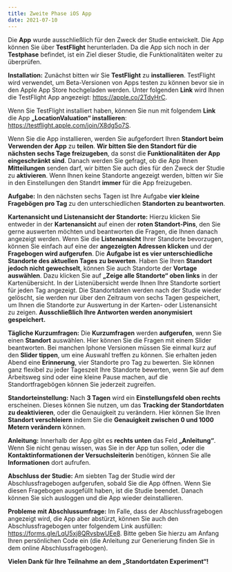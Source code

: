 ```yaml
---
title: Zweite Phase iOS App
date: 2021-07-10
---
```

Die **App** wurde ausschließlich für den Zweck der Studie entwickelt. Die App können Sie über **TestFlight** herunterladen. Da die App sich noch in der **Testphase** befindet, ist ein Ziel dieser Studie, die Funktionalitäten weiter zu überprüfen.

**Installation:** 
Zunächst bitten wir Sie **TestFlight** zu **installieren**. TestFlight wird verwendet, um Beta-Versionen von Apps testen zu können bevor sie in den Apple App Store hochgeladen werden. Unter folgenden **Link** wird Ihnen die TestFlight App angezeigt: https://apple.co/2TdyHrC.

Wenn Sie TestFlight installiert haben, können Sie nun mit folgendem **Link** die App **„LocationValuation“ installieren**: https://testflight.apple.com/join/X8dg5o7S. 

Wenn Sie die App installieren, werden Sie aufgefordert Ihren **Standort beim Verwenden der App** zu **teilen**. **Wir bitten Sie den Standort für die nächsten sechs Tage freizugeben**, da sonst die **Funktionalitäten der App eingeschränkt sind**. Danach werden Sie gefragt, ob die App Ihnen **Mitteilungen** senden darf, wir bitten Sie auch dies für den Zweck der Studie zu **aktivieren**. Wenn Ihnen keine Standorte angezeigt werden, bitten wir Sie in den Einstellungen den Standrt **immer** für die App freizugeben. 

**Aufgabe:** In den nächsten sechs Tagen ist Ihre Aufgabe **vier kleine Fragebögen pro Tag** zu den unterschiedlichen **Standorten zu beantworten**. 

**Kartenansicht und Listenansicht der Standorte:** Hierzu klicken Sie entweder in der **Kartenansicht** auf einen der **roten Standort-Pins**, den Sie gerne auswerten möchten und beantworten die Fragen, die Ihnen danach angezeigt werden. Wenn Sie die **Listenansicht** Ihrer Standorte bevorzugen, können Sie einfach auf eine der **angezeigten Adressen klicken** und der **Fragebogen wird aufgerufen**. Die **Aufgabe ist es vier unterschiedliche Standorte des aktuellen Tages zu bewerten**. Haben Sie Ihren **Standort jedoch nicht gewechselt**, können Sie auch Standorte der **Vortage auswählen**. Dazu klicken Sie auf **„Zeige alle Standorte“ oben links** in der Kartenübersicht. In der Listenübersicht werde Ihnen Ihre Standorte sortiert für jeden Tag angezeigt. Die Standortdaten werden nach der Studie wieder gelöscht, sie werden nur über den Zeitraum von sechs Tagen gespeichert, um Ihnen die Standorte zur Auswertung in der Karten- oder Listenansicht zu zeigen. **Ausschließlich Ihre Antworten werden anonymisiert gespeichert.** 


**Tägliche Kurzumfragen:** Die **Kurzumfragen** werden **aufgerufen**, wenn Sie einen **Standort** auswählen. Hier können Sie die Fragen mit einem Slider beantworten. Bei manchen Iphone Versionen müssen Sie einmal kurz auf den **Slider tippen**, um eine Auswahl treffen zu können. Sie erhalten jeden Abend eine **Erinnerung**, vier Standorte pro Tag zu bewerten. Sie können ganz flexibel zu jeder Tageszeit Ihre Standorte bewerten, wenn Sie auf dem Arbeitsweg sind oder eine kleine Pause machen, auf die Standortfragebögen können Sie jederzeit zugreifen.

**Standorteinstellung:** Nach **3 Tagen** wird ein **Einstellungsfeld oben rechts** erscheinen. Dieses können Sie nutzen, um das **Tracking der Standortdaten zu deaktivieren**, oder die Genauigkeit zu verändern. Hier können Sie Ihren **Standort verschleiern** indem Sie die **Genauigkeit zwischen 0 und 1000 Metern verändern** können. 

**Anleitung:** Innerhalb der App gibt es **rechts unten** das Feld **„Anleitung“**. Wenn Sie nicht genau wissen, was Sie in der App tun sollen, oder die **Kontaktinformationen der Versuchsleiterin** benötigen, können Sie alle **Informationen** dort aufrufen. 


**Abschluss der Studie:** Am siebten Tag der Studie wird der Abschlussfragebogen aufgerufen, sobald Sie die App öffnen. Wenn Sie diesen Fragebogen ausgefüllt haben, ist die Studie beendet. Danach können Sie sich ausloggen und die App wieder deinstallieren. 

**Probleme mit Abschlussumfrage:** Im Falle, dass der Abschlussfragebogen angezeigt wird, die App aber abstürzt, können Sie auch den Abschlussfragebogen unter folgendem Link ausfüllen: https://forms.gle/LqU5xj8QRvsbwUEe8. Bitte geben Sie hierzu am Anfang Ihren persönlichen Code ein (die Anleitung zur Generierung finden Sie in dem online Abschlussfragebogen).

**Vielen Dank für Ihre Teilnahme an dem „Standortdaten Experiment“!**

<!--more-->






